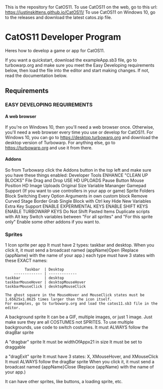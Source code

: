 This is the repository for CatOS11. To use CatOS11 on the web, go to this url: https://justinskittens.github.io/CatOS11/ To use CatOS11 on Windows 10, go to the releases and download the latest catos.zip file.

CatOS11 Developer Program
==========================
Heres how to develop a game or app for CatOS11.

If you want a quickstart, download the exampleApp.sb3 file, go to turbowarp.org and make sure you meet the Easy Developing requirements below, then load the file into the editor and start making changes. If not, read the documentation below.

## Requirements ##

### EASY DEVELOPING REQUIREMENTS ###
#### A web browser ####
If you're on Windows 10, then you'll need a web browser once. Otherwise, you'll need a web browser every time you use or develop for CatOS11.
For Windows 10, you can go to https://desktop.turbowarp.org and download the desktop version of Turbowarp. For anything else, go to https://turbowarp.org and use it from there.
#### Addons ####
So from Turbowarp click the Addons button in the top left and make sure you have these things enabled:
Developer Tools
    ENHANCE "CLEAN UP BLOCKS"
File Drag and Drop
    USE HD UPLOADS
Pause Button
Mouse Position
HD Image Uploads
    Original Size
Variable Mananger
Gamepad Support (If you want to use controllers in your app or game)
Sprite Folders
Block Switching
   Every Option
   Arguments in own custom block
Remove Curved Stage Border
Grab Single Block with Ctrl key
Hide New Variables
Extra Key Support
   ENABLE EXPERIMENTAL KEYS
   ENABLE SHIFT KEYS
   ENABLE TURBOWARP KEYS
Do Not Shift Pasted Items
Duplicate scripts with Alt key
Switch variables between "For all sprites" and "For this sprite only"
Enable some other addons if you want to.

### Sprites ###
1 Icon sprite per app
    It must have 2 types: taskbar and desktop.
    When you click it, it must send a broadcast named (appName)Open (Replace {appName} with the name of your app.)
    each type must have 3 states with these EXACT names:
    
             Taskbar  | Desktop
        ------------- | -------------
    taskbar           | desktop
    taskbarMouseHover | desktopMouseHover
    taskbarMouseClick | desktopMouseClick
    
    The ghost square in the MouseHover and MouseClick states must be 1.65625x1.0625 times larger than the icon itself.
    For examples, go to turbowarp.org and load the catos11.sb3 file in the editor.
    
    
A background sprite
     It can be a GIF, multiple images, or just 1 image. Just make sure they are all COSTUMES not SPRITES.
     To use multiple backgrounds, use code to switch costumes.
     It must ALWAYS follow the dragBar sprite
     
A "dragbar" sprite
     It must be widthOfAppx21 in size
     It must be set to draggable

a "dragExit" sprite
     It must have 3 states: X, XMouseHover, and XMouseClick
     It must ALWAYS follow the dragBar sprite
     When you click it, it must send a broadcast named {appName}Close (Replace {appName} with the name of your app.)
       
It can have other sprites, like buttons, a loading sprite, etc.
       
       

